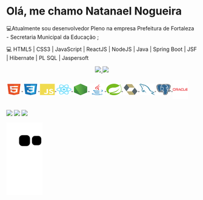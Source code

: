 # Olá, me chamo Natanael Nogueira 

💻Atualmente sou desenvolvedor Pleno na empresa Prefeitura de Fortaleza - Secretaria Municipal da Educação ;

💻 HTML5 | CSS3 | JavaScript | ReactJS  | NodeJS | Java | Spring Boot | JSF | Hibernate | PL SQL | Jaspersoft



<div align="center">
  <a href="https://github.com/natanaelnogueira17">
  <img height="180em" src="https://github-readme-stats.vercel.app/api?username=natanaelnogueira17&show_icons=true&theme=highcontrast&include_commits=true&&count_private=true"/>
  <img height="180em" src="https://github-readme-stats.vercel.app/api/top-langs/?username=natanaelnogueira17&layout=compact&langs_count=7&theme=highcontrast"/>
</div>
<div style="display: inline_block"><br>
  
  <img align="center" alt="HTML" height="30" width="40" src="https://raw.githubusercontent.com/devicons/devicon/master/icons/html5/html5-original.svg">
  <img align="center" alt="CSS" height="30" width="40" src="https://raw.githubusercontent.com/devicons/devicon/master/icons/css3/css3-original.svg">
  <img align="center" alt="Js" height="30" width="40" src="https://raw.githubusercontent.com/devicons/devicon/master/icons/javascript/javascript-plain.svg">
  <img align="center" alt="react-js" height="30" width="40" src="https://raw.githubusercontent.com/devicons/devicon/master/icons/react/react-original.svg">
  <img align="center" alt="node-js" height="30" width="40" src="https://raw.githubusercontent.com/devicons/devicon/master/icons/nodejs/nodejs-original.svg">
  <img align="center" alt="Java" height="30" width="40" src="https://raw.githubusercontent.com/devicons/devicon/master/icons/java/java-original.svg">
  <img align="center" alt="spring" height="30" width="40" src="https://raw.githubusercontent.com/devicons/devicon/master/icons/spring/spring-original.svg">
  <img align="center" alt="hibernate" height="30" width="40" src="https://raw.githubusercontent.com/devicons/devicon/master/icons/hibernate/hibernate-original.svg">
  <img align="center" alt="Mysql" height="30" width="40" src="https://raw.githubusercontent.com/devicons/devicon/master/icons/mysql/mysql-original.svg">
  <img align="center" alt="postgres" height="30" width="40" src="https://raw.githubusercontent.com/devicons/devicon/master/icons/postgresql/postgresql-original.svg">
  <img align="center" alt="Oracle" height="50" width="40" src="https://raw.githubusercontent.com/devicons/devicon/master/icons/oracle/oracle-original.svg">
  
  
  
</div>
  
  ##

<div> 
    <a href = "mailto:natanaelnogueira019@gmail.com"><img src="https://img.shields.io/badge/-Gmail-%23333?style=for-the-badge&logo=gmail&logoColor=white" target="_blank"></a>
  <a href="https://www.linkedin.com/in/natanaeln-java" target="_blank"><img src="https://img.shields.io/badge/-LinkedIn-%230077B5?style=for-the-badge&logo=linkedin&logoColor=white" target="_blank"></a>
  <a href="https://www.instagram.com/natanaelnogueira_17/" target="_blank"><img src="https://img.shields.io/badge/-Instagram-%23E4405F?style=for-the-badge&logo=instagram&logoColor=white" target="_blank"></a> 	
 
 
 
  ![Snake animation](https://github.com/natanaelnogueira17/natanaelnogueira17/blob/output/github-contribution-grid-snake.svg)
 
</div>


